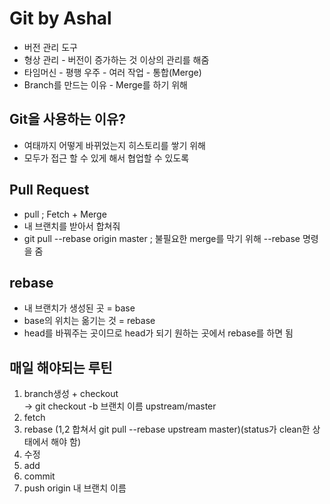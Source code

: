 # Git by Ashal
* 버전 관리 도구
* 형상 관리 - 버전이 증가하는 것 이상의 관리를 해줌
* 타임머신 - 평행 우주 - 여러 작업 - 통합(Merge)
* Branch를 만드는 이유 - Merge를 하기 위해
## Git을 사용하는 이유?
* 여태까지 어떻게 바뀌었는지 히스토리를 쌓기 위해
* 모두가 접근 할 수 있게 해서 협업할 수 있도록
## Pull Request
* pull ; Fetch + Merge
* 내 브랜치를 받아서 합쳐줘
* git pull --rebase origin master ; 불필요한 merge를 막기 위해 --rebase 명령을 줌
## rebase
* 내 브랜치가 생성된 곳 = base
* base의 위치는 옮기는 것 = rebase
* head를 바꿔주는 곳이므로 head가 되기 원하는 곳에서 rebase를 하면 됨

## 매일 해야되는 루틴
1. branch생성 + checkout  
 -> git checkout -b 브랜치 이름 upstream/master
2. fetch
3. rebase (1,2 합쳐서 git pull --rebase upstream master)(status가 clean한 상태에서 해야 함)
4. 수정
5. add
6. commit
7. push origin 내 브랜치 이름
